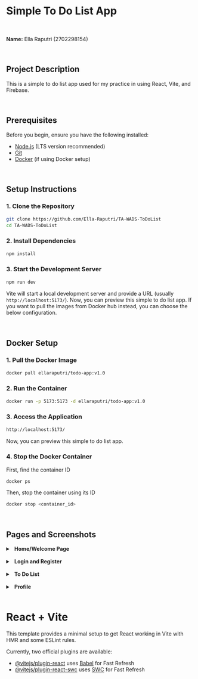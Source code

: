 # Simple To Do List App
<br>

**Name:** Ella Raputri (2702298154)

<br>

## Project Description
This is a simple to do list app used for my practice in using React, Vite, and Firebase.

<br>

## Prerequisites
Before you begin, ensure you have the following installed:
- [Node.js](https://nodejs.org/) (LTS version recommended)
- [Git](https://git-scm.com/)
- [Docker](https://www.docker.com/) (if using Docker setup)

<br>

## Setup Instructions
### 1. Clone the Repository
```sh
git clone https://github.com/Ella-Raputri/TA-WADS-ToDoList
cd TA-WADS-ToDoList
```

### 2. Install Dependencies
```sh
npm install
```

### 3. Start the Development Server
```sh
npm run dev
```
Vite will start a local development server and provide a URL (usually `http://localhost:5173/`).
Now, you can preview this simple to do list app. If you want to pull the images from Docker hub instead, you can choose the below configuration.

<br>

## Docker Setup
### 1. Pull the Docker Image
```sh
docker pull ellaraputri/todo-app:v1.0
```

### 2. Run the Container
```sh
docker run -p 5173:5173 -d ellaraputri/todo-app:v1.0
```

### 3. Access the Application
```sh
http://localhost:5173/
```
Now, you can preview this simple to do list app.

### 4. Stop the Docker Container
First, find the container ID
```sh
docker ps
```
Then, stop the container using its ID
```sh
docker stop <container_id>
```

<br>

## Pages and Screenshots
<details>
<summary>&ensp;<b>Home/Welcome Page</b></summary>

- This is the first page that the user see when accessing the website.

- If the user does not login yet, then the Get Started button will redirect the user to the login page. However, if the user have logged in, then the Get Started button will redirect the user to the todo page.

- Image for this page:
  <img src="docs\README_images\home.png" alt ="Home" width = "600"><br>
</details>

<br> 

<details>
<summary>&ensp;<b>Login and Register</b></summary>

- In the Login page, user can log in to their account if they already have a registered account. You can try with email: ella.raputri@binus.ac.id and password: 2702298154 if you want to test it.

- In Register page, user can register as a new user to the app.

- Images for this page:
  <img src="docs\README_images\login.png" alt ="Login" width = "600"><br>
  <img src="docs\README_images\register.png" alt="Register" width = "600"><br>
</details>

<br> 

<details>
<summary>&ensp;<b>To Do List</b></summary>

- In this page, user can create, read, update, and delete the tasks from their to do list.

- Image for this page:
  <img src="docs\README_images\todo.png" alt ="To Do" width = "600"><br>
</details>

<br> 

<details>
<summary>&ensp;<b>Profile</b></summary>

- In this page, user can see and update their profile information.

- Image for this page:
  <img src="docs\README_images\profile.png" alt ="Profile" width = "600"><br>
</details>

<br> 



# React + Vite

This template provides a minimal setup to get React working in Vite with HMR and some ESLint rules.

Currently, two official plugins are available:

- [@vitejs/plugin-react](https://github.com/vitejs/vite-plugin-react/blob/main/packages/plugin-react/README.md) uses [Babel](https://babeljs.io/) for Fast Refresh
- [@vitejs/plugin-react-swc](https://github.com/vitejs/vite-plugin-react-swc) uses [SWC](https://swc.rs/) for Fast Refresh
